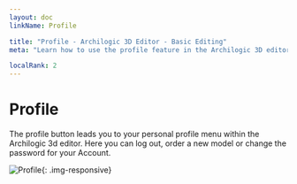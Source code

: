 ```yaml
---
layout: doc
linkName: Profile

title: "Profile - Archilogic 3D Editor - Basic Editing"
meta: "Learn how to use the profile feature in the Archilogic 3D editor and be on your way to mastering the basic 3D editing skills."

localRank: 2
---
```

# Profile

The profile button leads you to your personal profile menu within the Archilogic 3d editor.
Here you can log out, order a new model or change the password for your Account.

![Profile]({{site.path}}/assets/images/Basic-Profile.jpg){: .img-responsive}
